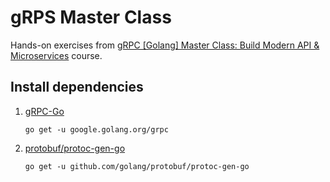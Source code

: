 # gRPS Master Class

Hands-on exercises from [gRPC [Golang] Master Class: Build Modern API & Microservices](https://www.udemy.com/share/101Zo0A0QaeF1aTHg=/) course.

## Install dependencies

1. [gRPC-Go](https://github.com/grpc/grpc-go)

    ```
    go get -u google.golang.org/grpc
    ```

2. [protobuf/protoc-gen-go](https://github.com/golang/protobuf)

    ```
    go get -u github.com/golang/protobuf/protoc-gen-go
    ```